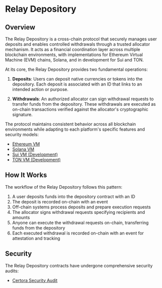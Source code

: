 # Relay Depository

## Overview

The Relay Depository is a cross-chain protocol that securely manages user deposits and enables controlled withdrawals through a trusted allocator mechanism. It acts as a financial coordination layer across multiple blockchain environments, with implementations for Ethereum Virtual Machine (EVM) chains, Solana, and in development for Sui and TON.

At its core, the Relay Depository provides two fundamental operations:

1. **Deposits**: Users can deposit native currencies or tokens into the depository. Each deposit is associated with an ID that links to an intended action or purpose.

2. **Withdrawals**: An authorized allocator can sign withdrawal requests to transfer funds from the depository. These withdrawals are executed as on-chain transactions verified against the allocator's cryptographic signature.

The protocol maintains consistent behavior across all blockchain environments while adapting to each platform's specific features and security models:

- [Ethereum VM](./docs/EthereumVMImplementation.md)
- [Solana VM](./docs/SolanaVMImplementation.md)
- [Sui VM (Development)](./docs/SuiVMImplementation.md)
- [TON VM (Development)](./docs/TonVMImplementation.md)

## How It Works

The workflow of the Relay Depository follows this pattern:

1. A user deposits funds into the depository contract with an ID
2. The deposit is recorded on-chain with an event
3. Off-chain systems process deposits and prepare execution requests
4. The allocator signs withdrawal requests specifying recipients and amounts
5. Anyone can execute the withdrawal requests on-chain, transferring funds from the depository
6. Each executed withdrawal is recorded on-chain with an event for attestation and tracking

## Security

The Relay Depository contracts have undergone comprehensive security audits:

- [Certora Security Audit](./audit-reports/Certora-Relay-Escrow-Report.pdf)
